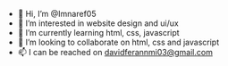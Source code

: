 - 👋 Hi, I’m @Imnaref05
- 👀 I’m interested in website design and ui/ux
- 🌱 I’m currently learning html, css, javascript
- 💞️ I’m looking to collaborate on html, css and javascript
- 📫 I can be reached on davidferannmi03@gmail.com

<!---
Imnaref05/Imnaref05 is a ✨ special ✨ repository because its `README.md` (this file) appears on your GitHub profile.
You can click the Preview link to take a look at your changes.
--->
